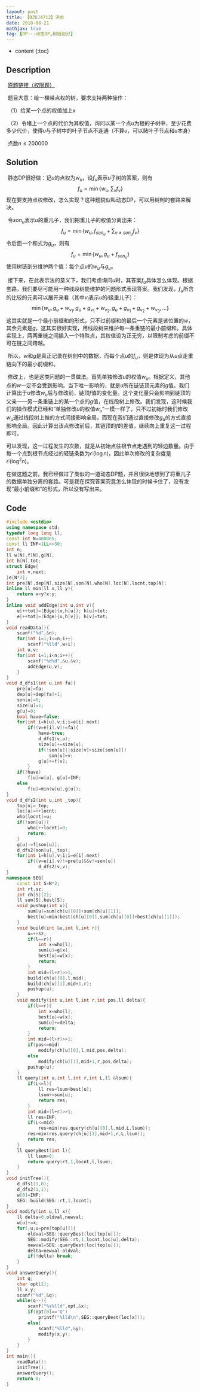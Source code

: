 ```yaml
---
layout: post
title: 【BZOJ4712】洪水
date: 2018-08-21
mathjax: true
tag: [DP---动态DP,树链剖分]
---
```

* content
{:toc}
## Description

​	[原题链接（权限题）](https://www.lydsy.com/JudgeOnline/problem.php?id=4712)

​	题目大意：给一棵带点权的树，要求支持两种操作：

​	（1）给某一个点的权值加上$x$

​	（2）令堵上一个点的代价为其权值，询问以某一个点$u$为根的子树中，至少花费多少代价，使得$u$与子树中的叶子节点不连通（不算$u$，可以赌叶子节点和$u$本身）

​	点数$n \le 200000$



## Solution

​	静态DP很好做：记$u$的点权为$w_u$，设$f_u$表示$u$子树的答案，则有
$$
f_u=\min\{w_u,\sum_vf_v\}
$$
​	现在要支持点权修改，怎么实现？这种题貌似叫动态DP，可以用树剖的套路来解决。

​	令$son_u$表示$u$的重儿子，我们把重儿子的权值分离出来：
$$
f_u=\min\{w_u,f_{son_u}+\sum_{v \ne son_u}f_v\}
$$
​	令后面一个和式为$g_u$，则有
$$
f_u=\min\{w_u,g_u+f_{son_u}\}
$$
​	使用树链剖分维护两个值：每个点$u$的$w_u$与$g_u$。

​	接下来，在此表示法的意义下，我们考虑询问$u$时，其答案$f_u$具体怎么体现。根据套路，我们要尽可能用一种线段树能维护的问题形式表现答案。我们发现，$f_u$所含的比较的元素可以展开来看（其中$v_i$表示$u$的$i$级重儿子）：
$$
\min\{w_u,g_u+w_{v_1},g_u+g_{v_1}+w_{v_2},g_u+g_{v_1}+g_{v_2}+w_{v_3},...\}
$$
​	这其实就是一个最小前缀和的形式，只不过前缀和的最后一个元素是该位置的$w$，其余元素是$g$。这其实很好实现，用线段树来维护每一条重链的最小前缀和。具体实现上，两两重链之间插入一个特殊点，其权值设为正无穷，以限制考虑的前缀不可在链之间跨越。

​	所以，$w$和$g$是真正记录在树剖中的数据，而每个点$u$的$f_u$，则是体现为从$u$点走重链向下的最小前缀和。

​	修改上，也是这类问题的一贯做法。首先单独修改$u$的权值$w_u$。根据定义，其他点的$w$一定不会受到影响。当下唯一影响的，就是$u$所在链链顶元素的$g$值。我们计算出于$u$修改$w_u$后与修改前，链顶$f$值的变化量。这个变化量只会影响到链顶的父亲——另一条重链上的某一个点的$g$值，在线段树上修改。我们发现，这时候我们的操作模式已经和“单独修改$u$的权值$w_u$”一模一样了，只不过初始时我们修改$w_u$通过线段树上推的方式间接影响全局，而现在我们通过直接修改$g_u$的方式直接影响全局。因此计算出该点修改前后，其链顶的$f$的差值，继续向上重复这一过程即可。

​	可以发现，这一过程发生的次数，就是从初始点往根节点走遇到的轻边数量。由于每一个点到根节点经过的轻链条数为$\mathcal O(\log n)$，因此单次修改的复杂度是$\mathcal O(\log ^2 n)$。



​	在做这题之前，我已经做过了类似的一道动态DP题，并且很快地想到了将重儿子的数据单独分离的套路。可是我在探究答案究竟怎么体现的时候卡住了，没有发现“最小前缀和”的形式，所以没有写出来。



## Code

```c++
#include <cstdio>
using namespace std;
typedef long long ll;
const int N=400005;
const ll INF=1LL<<30;
int n;
ll w[N],f[N],g[N];
int h[N],tot;
struct Edge{
	int v,next;
}e[N*2];
int pre[N],dep[N],size[N],son[N],who[N],loc[N],locnt,top[N];
inline ll min(ll x,ll y){
	return x<y?x:y;
}
inline void addEdge(int u,int v){
	e[++tot]=(Edge){v,h[u]}; h[u]=tot;
	e[++tot]=(Edge){u,h[v]}; h[v]=tot;
}
void readData(){
	scanf("%d",&n);
	for(int i=1;i<=n;i++)
		scanf("%lld",w+i);
	int u,v;
	for(int i=1;i<n;i++){
		scanf("%d%d",&u,&v);
		addEdge(u,v);
	}
}
void d_dfs1(int u,int fa){
	pre[u]=fa;
	dep[u]=dep[fa]+1;
	son[u]=0;
	size[u]=1;
	g[u]=0;
	bool have=false;
	for(int i=h[u],v;i;i=e[i].next)
		if((v=e[i].v)!=fa){
			have=true;
			d_dfs1(v,u);
			size[u]+=size[v];
			if(!son[u]||size[v]>size[son[u]])
				son[u]=v;
			g[u]+=f[v];
		}
	if(!have) 
		f[u]=w[u], g[u]=INF;
	else 
		f[u]=min(w[u],g[u]);
}
void d_dfs2(int u,int _top){
	top[u]=_top;
	loc[u]=++locnt;
	who[locnt]=u;
	if(!son[u]){
		who[++locnt]=0;
		return;
	}
	g[u]-=f[son[u]];
	d_dfs2(son[u],_top);
	for(int i=h[u],v;i;i=e[i].next)
		if((v=e[i].v)!=pre[u]&&v!=son[u])
			d_dfs2(v,v);
}
namespace SEG{
	const int S=N*2;
	int rt,sz;
	int ch[S][2];
	ll sum[S],best[S];
	void pushup(int u){
		sum[u]=sum[ch[u][0]]+sum[ch[u][1]];
		best[u]=min(best[ch[u][0]],sum[ch[u][0]]+best[ch[u][1]]);
	}
	void build(int &u,int l,int r){
		u=++sz;
		if(l==r){
			int x=who[l];
			sum[u]=g[x];
			best[u]=w[x];
			return;
		}
		int mid=(l+r)>>1;
		build(ch[u][0],l,mid);
		build(ch[u][1],mid+1,r);
		pushup(u);
	}
	void modify(int u,int l,int r,int pos,ll delta){
		if(l==r){
			int x=who[l];
			best[u]=w[x];
			sum[u]+=delta;
			return;
		}
		int mid=(l+r)>>1;
		if(pos<=mid)
			modify(ch[u][0],l,mid,pos,delta);
		else
			modify(ch[u][1],mid+1,r,pos,delta);
		pushup(u);
	}
	ll query(int u,int l,int r,int L,ll &lsum){
		if(L<=l){
			ll res=lsum+best[u];
			lsum+=sum[u];
			return res;
		}
		int mid=(l+r)>>1;
		ll res=INF;
		if(L<=mid) 
			res=min(res,query(ch[u][0],l,mid,L,lsum));
		res=min(res,query(ch[u][1],mid+1,r,L,lsum));
		return res;
	}
	ll queryBest(int l){
		ll lsum=0;
		return query(rt,1,locnt,l,lsum);
	}
}
void initTree(){
	d_dfs1(1,0);
	d_dfs2(1,1);
	w[0]=INF;
	SEG::build(SEG::rt,1,locnt);
}
void modify(int u,ll x){
	ll delta=0,oldval,newval;
	w[u]+=x;
	for(;u;u=pre[top[u]]){
		oldval=SEG::queryBest(loc[top[u]]);
		SEG::modify(SEG::rt,1,locnt,loc[u],delta);
		newval=SEG::queryBest(loc[top[u]]);
		delta=newval-oldval;
		if(!delta) break;
	}
}
void answerQuery(){
	int q;
	char opt[2];
	ll x,y;
	scanf("%d",&q);
	while(q--){
		scanf("%s%lld",opt,&x);
		if(opt[0]=='Q')
			printf("%lld\n",SEG::queryBest(loc[x]));
		else{
			scanf("%lld",&y);
			modify(x,y);
		}
	}
}
int main(){
	readData();
	initTree();
	answerQuery();
	return 0;
}
```

​	







